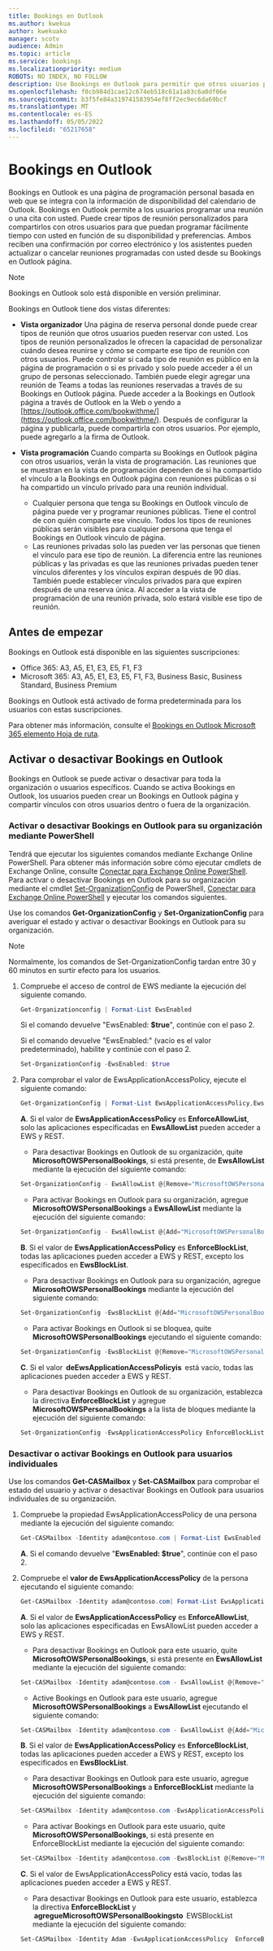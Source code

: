 ```yaml
---
title: Bookings en Outlook
ms.author: kwekua
author: kwekuako
manager: scotv
audience: Admin
ms.topic: article
ms.service: bookings
ms.localizationpriority: medium
ROBOTS: NO INDEX, NO FOLLOW
description: Use Bookings en Outlook para permitir que otros usuarios programe reuniones con usted en Outlook.
ms.openlocfilehash: f0cb984d1cae12c674eb518c61a1a83c6a0df06e
ms.sourcegitcommit: b3f5fe84a319741583954ef8ff2ec9ec6da69bcf
ms.translationtype: MT
ms.contentlocale: es-ES
ms.lasthandoff: 05/05/2022
ms.locfileid: "65217658"
---
```

# <a name="bookings-in-outlook"></a>Bookings en Outlook

Bookings en Outlook es una página de programación personal basada en web que se integra con la información de disponibilidad del calendario de Outlook. Bookings en Outlook permite a los usuarios programar una reunión o una cita con usted. Puede crear tipos de reunión personalizados para compartirlos con otros usuarios para que puedan programar fácilmente tiempo con usted en función de su disponibilidad y preferencias. Ambos reciben una confirmación por correo electrónico y los asistentes pueden actualizar o cancelar reuniones programadas con usted desde su Bookings en Outlook página.

> [!NOTE]
> Bookings en Outlook solo está disponible en versión preliminar.

Bookings en Outlook tiene dos vistas diferentes:

- **Vista organizador** Una página de reserva personal donde puede crear tipos de reunión que otros usuarios pueden reservar con usted. Los tipos de reunión personalizados le ofrecen la capacidad de personalizar cuándo desea reunirse y cómo se comparte ese tipo de reunión con otros usuarios. Puede controlar si cada tipo de reunión es público en la página de programación o si es privado y solo puede acceder a él un grupo de personas seleccionado. También puede elegir agregar una reunión de Teams a todas las reuniones reservadas a través de su Bookings en Outlook página. Puede acceder a la Bookings en Outlook página a través de Outlook en la Web o yendo a [https://outlook.office.com/bookwithme/](https://outlook.office.com/bookwithme/). Después de configurar la página y publicarla, puede compartirla con otros usuarios. Por ejemplo, puede agregarlo a la firma de Outlook.

- **Vista programación** Cuando comparta su Bookings en Outlook página con otros usuarios, verán la vista de programación. Las reuniones que se muestran en la vista de programación dependen de si ha compartido el vínculo a la Bookings en Outlook página con reuniones públicas o si ha compartido un vínculo privado para una reunión individual.
    - Cualquier persona que tenga su Bookings en Outlook vínculo de página puede ver y programar reuniones públicas. Tiene el control de con quién comparte ese vínculo. Todos los tipos de reuniones públicas serán visibles para cualquier persona que tenga el Bookings en Outlook vínculo de página.
    - Las reuniones privadas solo las pueden ver las personas que tienen el vínculo para ese tipo de reunión. La diferencia entre las reuniones públicas y las privadas es que las reuniones privadas pueden tener vínculos diferentes y los vínculos expiran después de 90 días. También puede establecer vínculos privados para que expiren después de una reserva única. Al acceder a la vista de programación de una reunión privada, solo estará visible ese tipo de reunión.

## <a name="before-you-begin"></a>Antes de empezar

Bookings en Outlook está disponible en las siguientes suscripciones:

- Office 365: A3, A5, E1, E3, E5, F1, F3
- Microsoft 365: A3, A5, E1, E3, E5, F1, F3, Business Basic, Business Standard, Business Premium

Bookings en Outlook está activado de forma predeterminada para los usuarios con estas suscripciones.

Para obtener más información, consulte el [Bookings en Outlook Microsoft 365 elemento Hoja de ruta](https://go.microsoft.com/fwlink/?linkid=328648).

## <a name="turn-bookings-in-outlook-on-or-off"></a>Activar o desactivar Bookings en Outlook  

Bookings en Outlook se puede activar o desactivar para toda la organización o usuarios específicos. Cuando se activa Bookings en Outlook, los usuarios pueden crear un Bookings en Outlook página y compartir vínculos con otros usuarios dentro o fuera de la organización.

### <a name="turn-bookings-in-outlook-on-or-off-for-your-organization-using-powershell"></a>Activar o desactivar Bookings en Outlook para su organización mediante PowerShell

Tendrá que ejecutar los siguientes comandos mediante Exchange Online PowerShell. Para obtener más información sobre cómo ejecutar cmdlets de Exchange Online, consulte [Conectar para Exchange Online PowerShell](/powershell/exchange/connect-to-exchange-online-powershell). Para activar o desactivar Bookings en Outlook para su organización mediante el cmdlet [Set-OrganizationConfig](/powershell/module/exchange/set-organizationconfig) de PowerShell, [Conectar para Exchange Online PowerShell](/powershell/exchange/connect-to-exchange-online-powershell) y ejecutar los comandos siguientes.

Use los comandos **Get-OrganizationConfig** y **Set-OrganizationConfig** para averiguar el estado y activar o desactivar Bookings en Outlook para su organización.

> [!NOTE]
> Normalmente, los comandos de Set-OrganizationConfig tardan entre 30 y 60 minutos en surtir efecto para los usuarios.

1. Compruebe el acceso de control de EWS mediante la ejecución del siguiente comando.

   ```PowerShell
   Get-Organizationconfig | Format-List EwsEnabled
   ```

    Si el comando devuelve "EwsEnabled: **$true**", continúe con el paso 2.

    Si el comando devuelve "EwsEnabled:" (vacío es el valor predeterminado), habilite y continúe con el paso 2.

   ```PowerShell
   Set-OrganizationConfig -EwsEnabled: $true
   ```

2. Para comprobar el valor de EwsApplicationAccessPolicy, ejecute el siguiente comando:

   ```PowerShell
   Get-OrganizationConfig | Format-List EwsApplicationAccessPolicy,Ews*List
   ```

    **A**. Si el valor de **EwsApplicationAccessPolicy** es **EnforceAllowList**, solo las aplicaciones especificadas en **EwsAllowList** pueden acceder a EWS y REST.

    - Para desactivar Bookings en Outlook de su organización, quite **MicrosoftOWSPersonalBookings**, si está presente, de **EwsAllowList** mediante la ejecución del siguiente comando:  

   ```PowerShell
   Set-OrganizationConfig - EwsAllowList @{Remove="MicrosoftOWSPersonalBookings"}
   ```

    - Para activar Bookings en Outlook para su organización, agregue **MicrosoftOWSPersonalBookings** a **EwsAllowList** mediante la ejecución del siguiente comando:  

   ```PowerShell
   Set-OrganizationConfig - EwsAllowList @{Add="MicrosoftOWSPersonalBookings"}
   ```

    **B**. Si el valor de **EwsApplicationAccessPolicy** es **EnforceBlockList**, todas las aplicaciones pueden acceder a EWS y REST, excepto los especificados en **EwsBlockList**.

    - Para desactivar Bookings en Outlook para su organización, agregue **MicrosoftOWSPersonalBookings** mediante la ejecución del siguiente comando:

   ```PowerShell
   Set-OrganizationConfig -EwsBlockList @{Add="MicrosoftOWSPersonalBookings"}
   ```

    - Para activar Bookings en Outlook si se bloquea, quite **MicrosoftOWSPersonalBookings** ejecutando el siguiente comando:

   ```PowerShell
   Set-OrganizationConfig -EwsBlockList @{Remove="MicrosoftOWSPersonalBookings"}
   ```

    **C**. Si el valor  **deEwsApplicationAccessPolicyis**  está vacío, todas las aplicaciones pueden acceder a EWS y REST.

    - Para desactivar Bookings en Outlook de su organización, establezca la directiva **EnforceBlockList** y agregue **MicrosoftOWSPersonalBookings** a la lista de bloques mediante la ejecución del siguiente comando:

   ```PowerShell
   Set-OrganizationConfig -EwsApplicationAccessPolicy EnforceBlockList -EwsBlockList @{Add="MicrosoftOWSPersonalBookings"}
   ```

### <a name="turn-bookings-in-outlook-off-or-on-for-individual-users"></a>Desactivar o activar Bookings en Outlook para usuarios individuales

Use los comandos **Get-CASMailbox** y **Set-CASMailbox** para comprobar el estado del usuario y activar o desactivar Bookings en Outlook para usuarios individuales de su organización.

1. Compruebe la propiedad EwsApplicationAccessPolicy de una persona mediante la ejecución del siguiente comando:

   ```PowerShell
   Get-CASMailbox -Identity adam@contoso.com | Format-List EwsEnabled
   ```

    **A**. Si el comando devuelve "**EwsEnabled: $true**", continúe con el paso 2.

2. Compruebe el **valor de EwsApplicationAccessPolicy** de la persona ejecutando el siguiente comando:

   ```PowerShell
   Get-CASMailbox -Identity adam@contoso.com| Format-List EwsApplicationAccessPolicy,Ews*List
   ```

    **A**. Si el valor de **EwsApplicationAccessPolicy** es **EnforceAllowList**, solo las aplicaciones especificadas en EwsAllowList pueden acceder a EWS y REST.

    - Para desactivar Bookings en Outlook para este usuario, quite **MicrosoftOWSPersonalBookings**, si está presente en **EwsAllowList** mediante la ejecución del siguiente comando:

   ```PowerShell
   Set-CASMailbox -Identity adam@contoso.com - EwsAllowList @{Remove="MicrosoftOWSPersonalBookings"}
   ```

    - Active Bookings en Outlook para este usuario, agregue **MicrosoftOWSPersonalBookings** a **EwsAllowList** ejecutando el siguiente comando:

   ```PowerShell
   Set-CASMailbox -Identity adam@contoso.com - EwsAllowList @{Add="MicrosoftOWSPersonalBookings"}
   ```

    **B**. Si el valor de **EwsApplicationAccessPolicy** es **EnforceBlockList**, todas las aplicaciones pueden acceder a EWS y REST, excepto los especificados en **EwsBlockList**.  

    - Para desactivar Bookings en Outlook para este usuario, agregue **MicrosoftOWSPersonalBookings** a **EnforceBlockList** mediante la ejecución del siguiente comando:

   ```PowerShell
   Set-CASMailbox -Identity adam@contoso.com -EwsApplicationAccessPolicy  EnforceBlockList @{Add="MicrosoftOWSPersonalBookings"}
   ```

    - Para activar Bookings en Outlook para este usuario, quite **MicrosoftOWSPersonalBookings**, si está presente en EnforceBlockList mediante la ejecución del siguiente comando:

   ```PowerShell
   Set-CASMailbox -Identity adam@contoso.com -EwsBlockList @{Remove="MicrosoftOWSPersonalBookings"}
   ```

    **C**. Si el valor de EwsApplicationAccessPolicy está vacío, todas las aplicaciones pueden acceder a EWS y REST.

    - Para desactivar Bookings en Outlook para este usuario, establezca la directiva **EnforceBlockList** y  **agregueMicrosoftOWSPersonalBookingsto**  EWSBlockList mediante la ejecución del siguiente comando:

    ```PowerShell
   Set-CASMailbox -Identity Adam -EwsApplicationAccessPolicy  EnforceBlockList -EWSBlockList @{Add="MicrosoftOWSPersonalBookings"}
   ```
